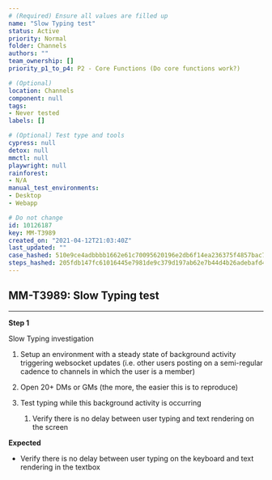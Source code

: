 ```yaml
---
# (Required) Ensure all values are filled up
name: "Slow Typing test"
status: Active
priority: Normal
folder: Channels
authors: ""
team_ownership: []
priority_p1_to_p4: P2 - Core Functions (Do core functions work?)

# (Optional)
location: Channels
component: null
tags: 
- Never tested
labels: []

# (Optional) Test type and tools
cypress: null
detox: null
mmctl: null
playwright: null
rainforest: 
- N/A
manual_test_environments: 
- Desktop
- Webapp

# Do not change
id: 10126187
key: MM-T3989
created_on: "2021-04-12T21:03:40Z"
last_updated: ""
case_hashed: 510e9ce4adbbbb1662e61c70095620196e2db6f14ea236375f4857bac7f2877060d2a26abe3f4f24c3e634215ab78c01
steps_hashed: 205fdb147fc61016445e7981de9c379d197ab62e7b44d4b26adebafd419fee57c3cb61089820408f781d6904ac3ff6cd
---
```


<!-- (Auto-generated) Based on frontmatter's "key" and "name" -->

## MM-T3989: Slow Typing test

---

**Step 1**

Slow Typing investigation

1. Setup an environment with a steady state of background activity triggering websocket updates (i.e. other users posting on a semi-regular cadence to channels in which the user is a member)

2. Open 20+ DMs or GMs (the more, the easier this is to reproduce)

3. Test typing while this background activity is occurring

   1. Verify there is no delay between user typing and text rendering on the screen

**Expected**

- Verify there is no delay between user typing on the keyboard and text rendering in the textbox
